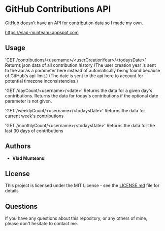 # GitHub Contributions API

GitHub doesn't have an API for contribution data so I made my own.

https://vlad-munteanu.appspot.com

## Usage

'GET /contributions/\<username\>/\<userCreationYear\>/\<todaysDate\>'
Returns json data of all contribution history
(The user creation year is sent to the api as a parameter here instead of automatically being found because of GitHub's api limit.)
(The date is sent to the api here to account for potential timezone inconsistencies.)

'GET /dayCount/\<username\>/\<date\>'
Returns the data for a given day's contributions. Returns the data for today's contributions if the optional date parameter is not given.

'GET /weeklyCount/\<username\>/\<todaysDate\>'
Returns the data for current week's contributions

'GET /monthlyCount/\<username\>/\<todaysDate\>'
Returns the data for the last 30 days of contributions

## Authors

- **Vlad Munteanu**

## License

This project is licensed under the MIT License - see the [LICENSE.md](LICENSE) file for details

## Questions

If you have any questions about this repository, or any others of mine, please
don't hesitate to contact me.

